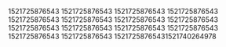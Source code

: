1521725876543
1521725876543
1521725876543
1521725876543
1521725876543
1521725876543
1521725876543
1521725876543
1521725876543
1521725876543
1521725876543
1521725876543
1521725876543
1521725876543
15217258765431521740264978